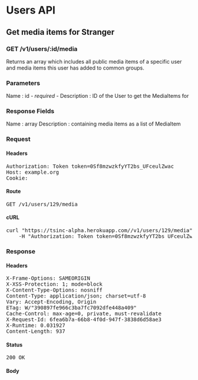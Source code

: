 # Users API

## Get media items for Stranger

### GET /v1/users/:id/media

Returns an array which includes all public media items of a specific user and media items this user has added to common groups.

### Parameters

Name : id *- required -*
Description : ID of the User to get the MediaItems for


### Response Fields

Name : array
Description : containing media items as a list of MediaItem

### Request

#### Headers

<pre>Authorization: Token token=0Sf8mzwzkfyYT2bs_UFceulZwac
Host: example.org
Cookie: </pre>

#### Route

<pre>GET /v1/users/129/media</pre>

#### cURL

<pre class="request">curl &quot;https://tsinc-alpha.herokuapp.com//v1/users/129/media&quot; -X GET \
	-H &quot;Authorization: Token token=0Sf8mzwzkfyYT2bs_UFceulZwac&quot;</pre>

### Response

#### Headers

<pre>X-Frame-Options: SAMEORIGIN
X-XSS-Protection: 1; mode=block
X-Content-Type-Options: nosniff
Content-Type: application/json; charset=utf-8
Vary: Accept-Encoding, Origin
ETag: W/&quot;390897fe966c3ba7fc7092dfe448a409&quot;
Cache-Control: max-age=0, private, must-revalidate
X-Request-Id: 6fea6b7a-66b8-4f0d-947f-3838d6d58ae3
X-Runtime: 0.031927
Content-Length: 937</pre>

#### Status

<pre>200 OK</pre>

#### Body

```javascript

```
